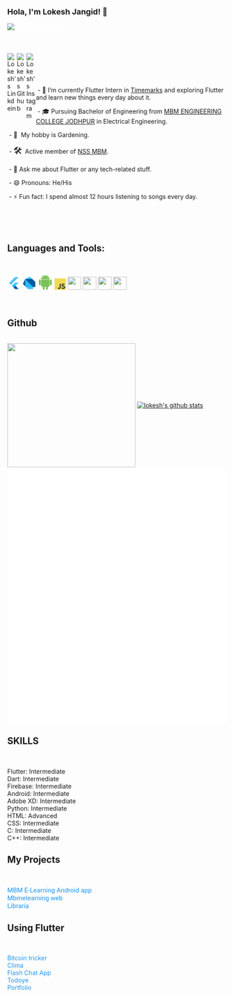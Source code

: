 <p><b>&nbsp;<h1 style="font-size: large;">Hola, I'm Lokesh Jangid! 👋</h1>
  </b></p><div class="nz oa ob dy x" style="background-color: white; box-sizing: inherit; color: rgba(0, 0, 0, 0.8); font-family: medium-content-sans-serif-font, -apple-system, BlinkMacSystemFont, &quot;Segoe UI&quot;, Roboto, Oxygen, Ubuntu, Cantarell, &quot;Open Sans&quot;, &quot;Helvetica Neue&quot;, sans-serif; margin-bottom: 32px; max-height: 131px; max-width: 131px; overflow: hidden;"><img role="presentation" src="https://miro.medium.com/fit/c/197/197/1*BcsfXcXrI1AA89-9A9ffHA.jpeg" style="box-sizing: inherit; vertical-align: middle;" width="131" /></div><p><b><span style="font-size: large;"><br /></span></b>


<a href="https://linkedin.com/in/lkrjangid">
  <img align="left" alt="Lokesh's Linkdein" src="https://cdn.jsdelivr.net/npm/simple-icons@v3/icons/linkedin.svg" width="22px" />
</a>
<a href="https://github.com/lkrjangid1">
  <img align="left" alt="Lokesh's Github" src="https://cdn.jsdelivr.net/npm/simple-icons@v3/icons/github.svg" width="22px" />
</a>
<a href="https://instagram.com/lkrjangid/">
  <img align="left" alt="Lokesh's Instagram" src="https://cdn.jsdelivr.net/npm/simple-icons@v3/icons/instagram.svg" width="22px" />
  
</a><br /></p><p><br /></p><p>&nbsp;- 🔭 I’m currently Flutter Intern in <a href="http://timemarks.in/">Timemarks</a> and exploring Flutter and learn new things every day about it.&nbsp;</p><p>&nbsp;- 🎓 Pursuing Bachelor of Engineering from <a href="http://mbm.ac.in/">MBM ENGINEERING COLLEGE JODHPUR</a> in Electrical Engineering.</p><p>&nbsp;- 🎄&nbsp; My hobby is Gardening.</p><p>&nbsp;-&nbsp;<span style="font-size: 20px;">🛠</span><span style="font-size: x-small;">&nbsp;</span>&nbsp;Active member of <a href="https://nssmbm.weebly.com/">NSS MBM</a>.&nbsp;&nbsp;</p><p>&nbsp;- 💬 Ask me about Flutter or any tech-related stuff.&nbsp;</p><p>&nbsp;- 😄 Pronouns: He/His&nbsp;</p><p>&nbsp;- ⚡ Fun fact: I spend almost 12 hours listening to songs every day.</p><p><br /></p><p>&nbsp;

<h2>Languages and Tools:</h2><br/> 

<code><img height="31" src="https://raw.githubusercontent.com/github/explore/80688e429a7d4ef2fca1e82350fe8e3517d3494d/topics/flutter/flutter.png" width="31" /></code>
<code><img height="31" src="https://raw.githubusercontent.com/github/explore/80688e429a7d4ef2fca1e82350fe8e3517d3494d/topics/dart/dart.png" width="31" /></code>
<code><img height="35" src="https://raw.githubusercontent.com/github/explore/80688e429a7d4ef2fca1e82350fe8e3517d3494d/topics/android/android.png" width="35" /></code>
<code><img height="26" src="https://raw.githubusercontent.com/github/explore/80688e429a7d4ef2fca1e82350fe8e3517d3494d/topics/javascript/javascript.png" width="26" /></code>
<code><img border="0" data-original-height="749" data-original-width="768" height="30" src="https://upload.wikimedia.org/wikipedia/commons/thumb/c/c2/Adobe_XD_CC_icon.svg/768px-Adobe_XD_CC_icon.svg.png" width="31" /></code>
<code><img border="0" data-original-height="749" data-original-width="768" height="30" src="https://cdn4.iconfinder.com/data/icons/google-i-o-2016/512/google_firebase-2-512.png" width="31" /></code>
<code><img border="0" data-original-height="749" data-original-width="768" height="30" src="https://upload.wikimedia.org/wikipedia/commons/thumb/9/98/WordPress_blue_logo.svg/1024px-WordPress_blue_logo.svg.png" width="31" /></code>
 <code><img border="0" data-original-height="749" data-original-width="768" height="30" src="https://cdn.iconscout.com/icon/free/png-512/weebly-1-282554.png" width="31" /></code>
    
<br/>      
      
<h2>Github</h2><br/> 
    
<a href="https://github.com/lkrjangid1">
  <img align="center" height="285" src="https://github-readme-stats.vercel.app/api/top-langs/?username=lkrjangid1&amp;theme=light&amp;hide_langs_below=1" width="295" /></a>
<a href="https://github.com/lkrjangid1">
 <img align="center" alt="lokesh's github stats" src="https://github-readme-stats.vercel.app/api?username=lkrjangid1&amp;show_icons=true&amp;theme=light&amp;line_height=27" /></a>
 <br/> 
  <a href="https://github.com/lkrjangid1">
 <img align="center" alt="lokesh's github stats" src="https://raw.githubusercontent.com/lkrjangid1/lkrjangid1-github-stats/master/generated/overview.svg" /></a>
  <a href="https://github.com/lkrjangid1">
 <img align="center" alt="lokesh's github stats" src="https://raw.githubusercontent.com/lkrjangid1/lkrjangid1-github-stats/master/generated/languages.svg" /></a>

<br/> 
<h2>SKILLS</h2><br/> 

  Flutter: Intermediate<br/> 
  Dart: Intermediate<br/> 
  Firebase: Intermediate<br/> 
  Android: Intermediate<br/> 
  Adobe XD: Intermediate<br/> 
  Python: Intermediate<br/> 
  HTML: Advanced<br/> 
  CSS: Intermediate<br/> 
  C: Intermediate<br/> 
  C++: Intermediate<br/> 
  
  
<h2>My Projects</h2><br/> 

  <a href="https://drive.google.com/file/d/1PSU4hplQJojZ4DDhSDDTN69ECxAhvPep/view?usp=sharing" style="color: #2196f3; font-family: Roboto, sans-serif; font-size: 15px; text-decoration-line: none;">MBM E-Learning Android app</a><br/> 
  <a href="https://mbmec.weebly.com/" style="color: #2196f3; font-family: Roboto, sans-serif; font-size: 15px; text-decoration-line: none;">Mbmelearning web</a><br/> 
  <a href="https://mbmlibraria.herokuapp.com/" style="color: #2196f3; font-family: Roboto, sans-serif; font-size: 15px; text-decoration-line: none;">Libraria</a><br/> 

<h2>Using Flutter</h2><br/> 

  <a href="https://github.com/lkrjangid1/bitcoin_tricker" style="color: #2196f3; text-decoration-line: none;">Bitcoin tricker</a><br/> 
  <a href="https://github.com/lkrjangid1/clima" style="color: #2196f3; text-decoration-line: none;">Clima</a><br/> 
  <a href="http://github.com/lkrjangid1/flashchatapp" style="color: #2196f3; text-decoration-line: none;">Flash Chat App</a><br/> 
  <a href="https://github.com/lkrjangid1/Todoye" style="color: #2196f3; text-decoration-line: none;"></a><a href="https://github.com/lkrjangid1/Todoye" style="color: #2196f3; text-decoration-line: none;">Todoye</a><br/> 
  <a href="https://lkrjangidportfolio.vercel.app/#/" style="color: #2196f3; text-decoration-line: none;"></a><a href="https://lkrjangidportfolio.vercel.app/#/" style="color: #2196f3; text-decoration-line: none;">Portfolio</a><br/> 

  



